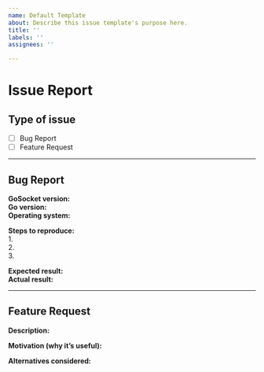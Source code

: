 ```yaml
---
name: Default Template
about: Describe this issue template's purpose here.
title: ''
labels: ''
assignees: ''

---
```


# Issue Report

## Type of issue
- [ ] Bug Report
- [ ] Feature Request

---

## Bug Report

**GoSocket version:**  
**Go version:**  
**Operating system:**  

**Steps to reproduce:**  
1.  
2.  
3.  

**Expected result:**  
**Actual result:**  

---

## Feature Request

**Description:**  

**Motivation (why it’s useful):**  

**Alternatives considered:**
